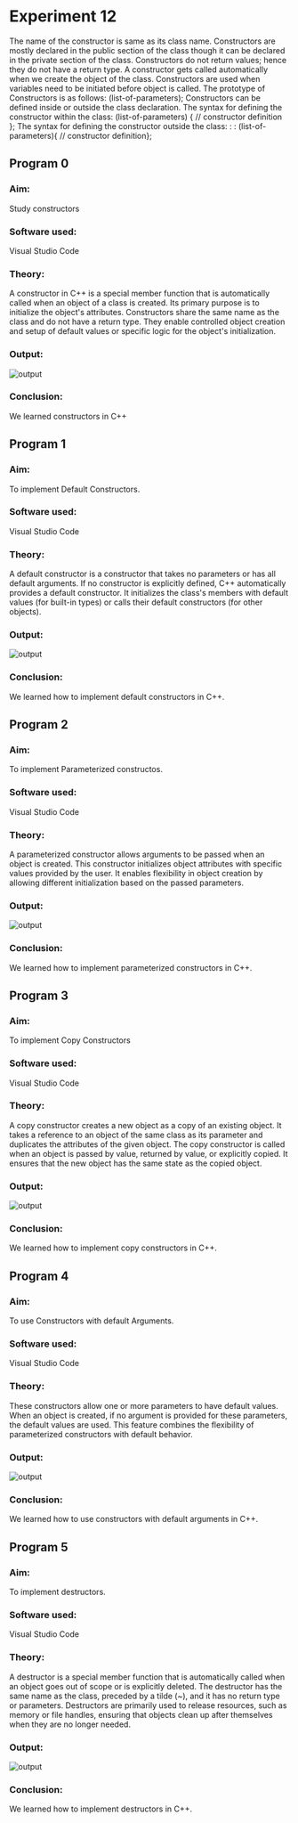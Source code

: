 # Experiment 12
The name of the constructor is same as its class name. Constructors are mostly declared in the public section of the class though it can be declared in the private section of the class. Constructors do not return values; hence they do not have a return type. A constructor gets called automatically when we create the object of the class. Constructors are used when variables need to be initiated before object is called.
The prototype of Constructors is as follows: 	<class-name> (list-of-parameters);
Constructors can be defined inside or outside the class declaration. The syntax for defining the constructor within the class: <class-name> (list-of-parameters) { // constructor definition };
The syntax for defining the constructor outside the class: <class-name>: :<class-name> (list-of-parameters){ // constructor definition};

## Program 0
### Aim: 
Study constructors
### Software used: 
Visual Studio Code
### Theory:
A constructor in C++ is a special member function that is automatically called when an object of a class is created. Its primary purpose is to initialize the object's attributes. Constructors share the same name as the class and do not have a return type. They enable controlled object creation and setup of default values or specific logic for the object's initialization.
### Output:
![output](Constructors.jpg)
### Conclusion:
We learned constructors in C++

## Program 1
### Aim: 
To implement Default Constructors. 
### Software used: 
Visual Studio Code
### Theory:
A default constructor is a constructor that takes no parameters or has all default arguments. If no constructor is explicitly defined, C++ automatically provides a default constructor. It initializes the class's members with default values (for built-in types) or calls their default constructors (for other objects).
### Output:
![output](ConsDefault.jpg)
### Conclusion:
We learned how to implement default constructors in C++. 

## Program 2
### Aim: 
To implement Parameterized constructos. 
### Software used: 
Visual Studio Code
### Theory:
A parameterized constructor allows arguments to be passed when an object is created. This constructor initializes object attributes with specific values provided by the user. It enables flexibility in object creation by allowing different initialization based on the passed parameters.
### Output:
![output](ConsParametrized.jpg)
### Conclusion:
We learned how to implement parameterized constructors in C++. 

## Program 3
### Aim: 
To implement Copy Constructors
### Software used: 
Visual Studio Code
### Theory:
A copy constructor creates a new object as a copy of an existing object. It takes a reference to an object of the same class as its parameter and duplicates the attributes of the given object. The copy constructor is called when an object is passed by value, returned by value, or explicitly copied. It ensures that the new object has the same state as the copied object.
### Output:
![output](ConsCopy.jpg)
### Conclusion:
We learned how to implement copy constructors in C++. 

## Program 4
### Aim: 
To use Constructors with default Arguments. 
### Software used: 
Visual Studio Code
### Theory:
These constructors allow one or more parameters to have default values. When an object is created, if no argument is provided for these parameters, the default values are used. This feature combines the flexibility of parameterized constructors with default behavior.
### Output:
![output](ConsDefaultArguments.jpg)
### Conclusion:
We learned how to use constructors with default arguments in C++. 

## Program 5
### Aim: 
To implement destructors. 
### Software used: 
Visual Studio Code
### Theory:
A destructor is a special member function that is automatically called when an object goes out of scope or is explicitly deleted. The destructor has the same name as the class, preceded by a tilde (~), and it has no return type or parameters. Destructors are primarily used to release resources, such as memory or file handles, ensuring that objects clean up after themselves when they are no longer needed.
### Output:
![output](Destructors.jpg)
### Conclusion:
We learned how to implement destructors in C++. 
